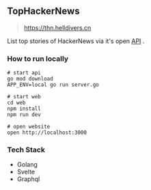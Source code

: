 ## TopHackerNews

> https://thn.helldivers.cn

List top stories of HackerNews via it's open [API](https://github.com/HackerNews/API) .

### How to run locally

```
# start api
go mod download
APP_ENV=local go run server.go

# start web
cd web
npm install
npm run dev

# open website
open http://localhost:3000
```

### Tech Stack

- Golang
- Svelte
- Graphql
